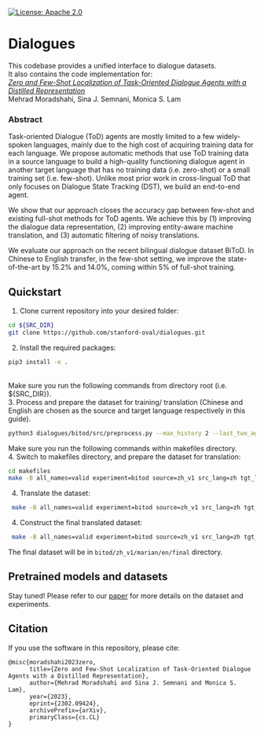 [![License: Apache 2.0](https://img.shields.io/badge/License-Apache%202.0-green)](https://github.com/stanford-oval/dialogues/blob/master/LICENSE)

# Dialogues
This codebase provides a unified interface to dialogue datasets.\
It also contains the code implementation for:\
[_Zero and Few-Shot Localization of Task-Oriented Dialogue Agents with a Distilled Representation_](https://arxiv.org/abs/2302.09424) <br/> Mehrad Moradshahi, Sina J. Semnani, Monica S. Lam <br/>


### Abstract

Task-oriented Dialogue (ToD) agents are mostly limited to a few widely-spoken languages, mainly due to the high cost of acquiring training data for each language.
We propose automatic methods that use ToD training data in a source language to build a high-quality functioning dialogue agent in another target language that has no training data (i.e. zero-shot) or a small training set (i.e. few-shot).
Unlike most prior work in cross-lingual ToD that only focuses on Dialogue State Tracking (DST), we build an end-to-end agent.

We show that our approach closes the accuracy gap between few-shot and existing full-shot methods for ToD agents.
We achieve this by (1) improving the dialogue data representation, (2) improving entity-aware machine translation, and (3) automatic filtering of noisy translations.

We evaluate our approach on the recent bilingual dialogue dataset BiToD. In Chinese to English transfer, in the few-shot setting, we improve the state-of-the-art by 15.2\% and 14.0\%, coming within 5\% of full-shot training.


## Quickstart


1. Clone current repository into your desired folder:
```bash
cd ${SRC_DIR}
git clone https://github.com/stanford-oval/dialogues.git
```

2. Install the required packages:
```bash
pip3 install -e .
```

\
Make sure you run the following commands from directory root (i.e. ${SRC_DIR}).\
3. Process and prepare the dataset for training/ translation (Chinese and English are chosen as the source and target language respectively in this guide).
```bash
python3 dialogues/bitod/src/preprocess.py --max_history 2 --last_two_agent_turns --gen_full_state --only_user_rg --sampling balanced --fewshot_percent 0 --setting zh --version 1 --splits valid
```

Make sure you run the following commands within makefiles directory.\
4. Switch to makefiles directory, and prepare the dataset for translation:
```bash
cd makefiles
make -B all_names=valid experiment=bitod source=zh_v1 src_lang=zh tgt_lang=en process_data
```

4. Translate the dataset:
```bash
 make -B all_names=valid experiment=bitod source=zh_v1 src_lang=zh tgt_lang=en translate_data
```

4. Construct the final translated dataset:
```bash
 make -B all_names=valid experiment=bitod source=zh_v1 src_lang=zh tgt_lang=en skip_translation=true  postprocess_data
```

The final dataset will be in `bitod/zh_v1/marian/en/final` directory.


## Pretrained models and datasets

Stay tuned!
Please refer to our [paper](https://arxiv.org/pdf/2302.09424.pdf) for more details on the dataset and experiments.


## Citation
If you use the software in this repository, please cite:

```
@misc{moradshahi2023zero,
      title={Zero and Few-Shot Localization of Task-Oriented Dialogue Agents with a Distilled Representation},
      author={Mehrad Moradshahi and Sina J. Semnani and Monica S. Lam},
      year={2023},
      eprint={2302.09424},
      archivePrefix={arXiv},
      primaryClass={cs.CL}
}
```
